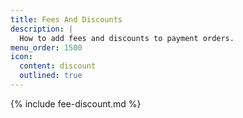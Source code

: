 ```yaml
---
title: Fees And Discounts
description: |
  How to add fees and discounts to payment orders.
menu_order: 1500
icon:
  content: discount
  outlined: true
---
```


{% include fee-discount.md %}
